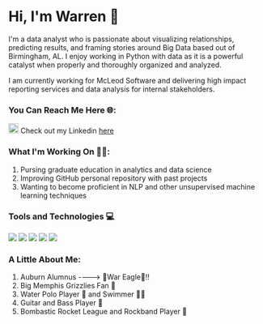 # Hi, I'm Warren :wave:


I'm a data analyst who is passionate about visualizing relationships, predicting results, and framing stories around Big Data based out of Birmingham, AL. I enjoy working in Python with data as it is a powerful catalyst when properly and thoroughly organized and analyzed. 

I am currently working for McLeod Software and delivering high impact reporting services and data analysis for internal stakeholders. 


### You Can Reach Me Here :globe_with_meridians::
<img src="https://upload.wikimedia.org/wikipedia/commons/c/ca/LinkedIn_logo_initials.png" alt="alt text" width="20" height="20"> Check out my Linkedin [here](https://www.linkedin.com/in/warren-spann/)


### What I'm Working On :construction_worker_man::
1. Pursing graduate education in analytics and data science
2. Improving GitHub personal repository with past projects
3. Wanting to become proficient in NLP and other unsupervised machine learning techniques

### Tools and Technologies :computer:
![](https://img.shields.io/badge/Code-Python-informational?style=flat&logo=python&logoColor=white&color=2bbc8a)
![](https://img.shields.io/badge/Shell-Jupyter_Notebook-informational?style=flat&logo=jupyter&logoColor=white&color=2bbc8a)
![](https://img.shields.io/badge/Tools-Microsoft_SQL_Server-informational?style=flat&logo=microsoftsqlserver&logoColor=white&color=2bbc8a)
![](https://img.shields.io/badge/Tools-PostgreSQL-informational?style=flat&logo=postgresql&logoColor=white&color=2bbc8a)
![](https://img.shields.io/badge/Tools-Power_Bi-informational?style=flat&logo=powerbi&logoColor=white&color=2bbc8a)

### A Little About Me:
1. Auburn Alumnus ----> :eagle:War Eagle:eagle:!!
2. Big Memphis Grizzlies Fan :bear:
3. Water Polo Player :water_polo: and Swimmer :swimming_man:
4. Guitar and Bass Player :guitar:
5. Bombastic Rocket League and Rockband Player :metal:
